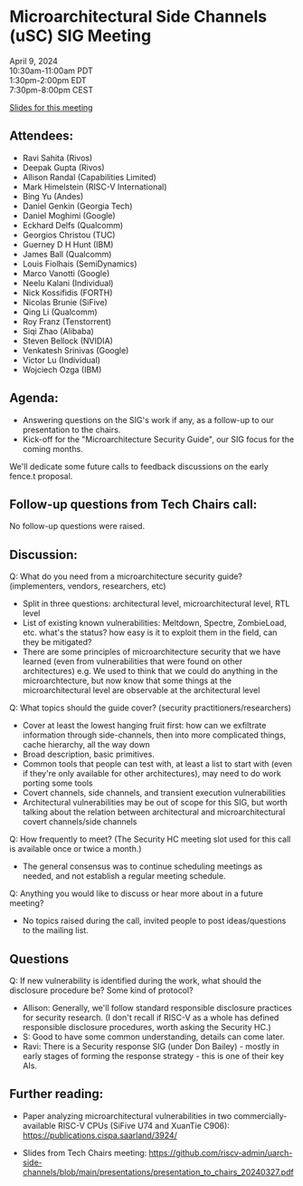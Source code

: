 # Microarchitectural Side Channels (uSC) SIG Meeting
April 9, 2024  
10:30am-11:00am PDT  
1:30pm-2:00pm EDT  
7:30pm-8:00pm CEST


[Slides for this meeting](slides.pdf)

## Attendees:

 * Ravi Sahita (Rivos)
 * Deepak Gupta (Rivos)
 * Allison Randal (Capabilities Limited)
 * Mark Himelstein (RISC-V International)
 * Bing Yu (Andes)
 * Daniel Genkin (Georgia Tech)
 * Daniel Moghimi (Google)
 * Eckhard Delfs (Qualcomm)
 * Georgios Christou (TUC)
 * Guerney D H Hunt (IBM)
 * James Ball (Qualcomm)
 * Louis Fiolhais (SemiDynamics)
 * Marco Vanotti (Google)
 * Neelu Kalani (Individual)
 * Nick Kossifidis (FORTH)
 * Nicolas Brunie (SiFive)
 * Qing Li (Qualcomm)
 * Roy Franz (Tenstorrent)
 * Siqi Zhao (Alibaba)
 * Steven Bellock (NVIDIA)
 * Venkatesh Srinivas (Google)
 * Victor Lu (Individual)
 * Wojciech Ozga (IBM)


## Agenda:

 * Answering questions on the SIG's work if any, as a follow-up to our presentation to the chairs.
 * Kick-off for the "Microarchitecture Security Guide", our SIG focus for the coming months.


We'll dedicate some future calls to feedback discussions on the early fence.t proposal.

## Follow-up questions from Tech Chairs call:

No follow-up questions were raised.

## Discussion:

Q: What do you need from a microarchitecture security guide? (implementers, vendors, researchers, etc)
 * Split in three questions: architectural level, microarchitectural level, RTL level
 * List of existing known vulnerabilities: Meltdown, Spectre, ZombieLoad, etc. what's the status? how easy is it to exploit them in the field, can they be mitigated?
 * There are some principles of microarchitecture security that we have learned (even from vulnerabilities that were found on other architectures) e.g. We used to think that we could do anything in the microarchtecture, but now know that some things at the microarchitectural level are observable at the architectural level

Q: What topics should the guide cover? (security practitioners/researchers)
 * Cover at least the lowest hanging fruit first: how can we exfiltrate information through side-channels, then into more complicated things, cache hierarchy, all the way down
 * Broad description, basic primitives.
 * Common tools that people can test with, at least a list to start with (even if they're only available for other architectures), may need to do work porting some tools
 * Covert channels, side channels, and transient execution vulnerabilities
 * Architectural vulnerabilities may be out of scope for this SIG, but worth talking about the relation between architectural and microarchitectural covert channels/side channels

Q: How frequently to meet? (The Security HC meeting slot used for this call is available once or twice a month.)
 * The general consensus was to continue scheduling meetings as needed, and not establish a regular meeting schedule.

Q: Anything you would like to discuss or hear more about in a future meeting?
 * No topics raised during the call, invited people to post ideas/questions to the mailing list.


## Questions

Q: If new vulnerability is identified during the work, what should the disclosure procedure be? Some kind of protocol?
 * Allison: Generally, we'll follow standard responsible disclosure practices for security research. (I don't recall if RISC-V as a whole has defined responsible disclosure procedures, worth asking the Security HC.)
 * S: Good to have some common understanding, details can come later.
 * Ravi: There is a Security response SIG (under Don Bailey) - mostly in early stages of forming the response strategy - this is one of their key AIs.

## Further reading:

 * Paper analyzing microarchitectural vulnerabilities in two commercially-available RISC-V CPUs (SiFive U74 and XuanTie C906): https://publications.cispa.saarland/3924/

 * Slides from Tech Chairs meeting: https://github.com/riscv-admin/uarch-side-channels/blob/main/presentations/presentation_to_chairs_20240327.pdf



